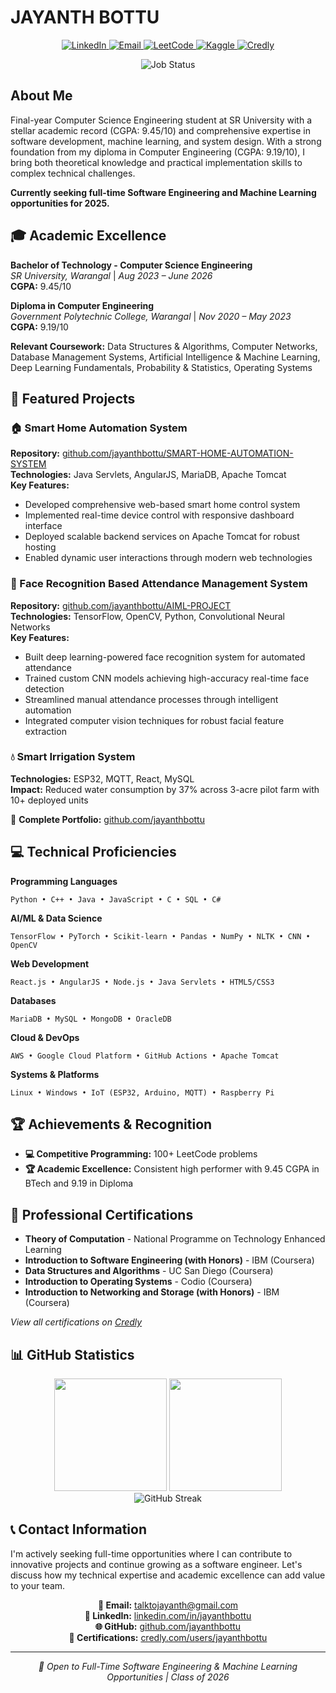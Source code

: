 # **JAYANTH BOTTU**
<p align="center">
  <a href="https://www.linkedin.com/in/jayanthbottu">
    <img src="https://img.shields.io/badge/LinkedIn-0077B5?style=for-the-badge&logo=linkedin&logoColor=white" alt="LinkedIn"/>
  </a>
  <a href="mailto:talktojayanth@gmail.com">
    <img src="https://img.shields.io/badge/Email-D14836?style=for-the-badge&logo=gmail&logoColor=white" alt="Email"/>
  </a>
  <a href="https://leetcode.com/jayanthbottu">
    <img src="https://img.shields.io/badge/LeetCode-FFA116?style=for-the-badge&logo=leetcode&logoColor=black" alt="LeetCode"/>
  </a>
  <a href="https://www.kaggle.com/jayanthbottu">
    <img src="https://img.shields.io/badge/Kaggle-20BEFF?style=for-the-badge&logo=kaggle&logoColor=white" alt="Kaggle"/>
  </a>
  <a href="https://credly.com/users/jayanthbottu">
    <img src="https://img.shields.io/badge/Credly-FF6B35?style=for-the-badge&logo=credly&logoColor=white" alt="Credly"/>
  </a>
</p>

<p align="center">
  <img src="https://img.shields.io/badge/Status-Seeking%202026%20Full--Time%20Opportunities-green?style=for-the-badge" alt="Job Status"/>
</p>

## About Me

Final-year Computer Science Engineering student at SR University with a stellar academic record (CGPA: 9.45/10) and comprehensive expertise in software development, machine learning, and system design. With a strong foundation from my diploma in Computer Engineering (CGPA: 9.19/10), I bring both theoretical knowledge and practical implementation skills to complex technical challenges.

**Currently seeking full-time Software Engineering and Machine Learning opportunities for 2025.**

## 🎓 Academic Excellence

**Bachelor of Technology - Computer Science Engineering**  
*SR University, Warangal* | *Aug 2023 – June 2026*  
**CGPA:** 9.45/10

**Diploma in Computer Engineering**  
*Government Polytechnic College, Warangal* | *Nov 2020 – May 2023*  
**CGPA:** 9.19/10

**Relevant Coursework:** Data Structures & Algorithms, Computer Networks, Database Management Systems, Artificial Intelligence & Machine Learning, Deep Learning Fundamentals, Probability & Statistics, Operating Systems

## 🚀 Featured Projects

### 🏠 Smart Home Automation System
**Repository:** [github.com/jayanthbottu/SMART-HOME-AUTOMATION-SYSTEM](https://github.com/jayanthbottu/SMART-HOME-AUTOMATION-SYSTEM)  
**Technologies:** Java Servlets, AngularJS, MariaDB, Apache Tomcat  
**Key Features:**
- Developed comprehensive web-based smart home control system
- Implemented real-time device control with responsive dashboard interface
- Deployed scalable backend services on Apache Tomcat for robust hosting
- Enabled dynamic user interactions through modern web technologies

### 👤 Face Recognition Based Attendance Management System
**Repository:** [github.com/jayanthbottu/AIML-PROJECT](https://github.com/jayanthbottu/AIML-PROJECT)  
**Technologies:** TensorFlow, OpenCV, Python, Convolutional Neural Networks  
**Key Features:**
- Built deep learning-powered face recognition system for automated attendance
- Trained custom CNN models achieving high-accuracy real-time face detection
- Streamlined manual attendance processes through intelligent automation
- Integrated computer vision techniques for robust facial feature extraction

### 💧 Smart Irrigation System
**Technologies:** ESP32, MQTT, React, MySQL  
**Impact:** Reduced water consumption by 37% across 3-acre pilot farm with 10+ deployed units

📂 **Complete Portfolio:** [github.com/jayanthbottu](https://jayanthbottu.github.io/)

## 💻 Technical Proficiencies

**Programming Languages**
```
Python • C++ • Java • JavaScript • C • SQL • C#
```

**AI/ML & Data Science**
```
TensorFlow • PyTorch • Scikit-learn • Pandas • NumPy • NLTK • CNN • OpenCV
```

**Web Development**
```
React.js • AngularJS • Node.js • Java Servlets • HTML5/CSS3
```

**Databases**
```
MariaDB • MySQL • MongoDB • OracleDB
```

**Cloud & DevOps**
```
AWS • Google Cloud Platform • GitHub Actions • Apache Tomcat
```

**Systems & Platforms**
```
Linux • Windows • IoT (ESP32, Arduino, MQTT) • Raspberry Pi
```

## 🏆 Achievements & Recognition

- **💻 Competitive Programming:** 100+ LeetCode problems
- **🏆 Academic Excellence:** Consistent high performer with 9.45 CGPA in BTech and 9.19 in Diploma

## 📜 Professional Certifications

- **Theory of Computation** - National Programme on Technology Enhanced Learning
- **Introduction to Software Engineering (with Honors)** - IBM (Coursera)
- **Data Structures and Algorithms** - UC San Diego (Coursera)
- **Introduction to Operating Systems** - Codio (Coursera)
- **Introduction to Networking and Storage (with Honors)** - IBM (Coursera)

*View all certifications on [Credly](https://credly.com/users/jayanthbottu)*

## 📊 GitHub Statistics

<div align="center">
  <img height="180em" src="https://github-readme-stats.vercel.app/api?username=jayanthbottu&show_icons=true&theme=tokyonight&include_all_commits=true&count_private=true&hide_border=true"/>
  <img height="180em" src="https://github-readme-stats.vercel.app/api/top-langs/?username=jayanthbottu&layout=compact&langs_count=8&theme=tokyonight&hide_border=true"/>
</div>

<div align="center">
  <img src="https://github-readme-streak-stats.herokuapp.com/?user=jayanthbottu&theme=tokyonight&hide_border=true" alt="GitHub Streak"/>
</div>

## 📞 Contact Information

I'm actively seeking full-time opportunities where I can contribute to innovative projects and continue growing as a software engineer. Let's discuss how my technical expertise and academic excellence can add value to your team.

<div align="center">

**📧 Email:** [talktojayanth@gmail.com](mailto:jayanthbottu@gmail.com)  
**💼 LinkedIn:** [linkedin.com/in/jayanthbottu](https://linkedin.com/in/jayanthbottu)  
**🌐 GitHub:** [github.com/jayanthbottu](https://github.com/jayanthbottu)  
**🏅 Certifications:** [credly.com/users/jayanthbottu](https://credly.com/users/jayanthbottu)

</div>

---

<div align="center">
  <i>🎯 Open to Full-Time Software Engineering & Machine Learning Opportunities | Class of 2026</i>
</div>
